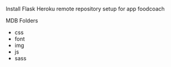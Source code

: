 Install Flask
Heroku remote repository setup for app foodcoach

MDB Folders
- css
- font
- img
- js
- sass
